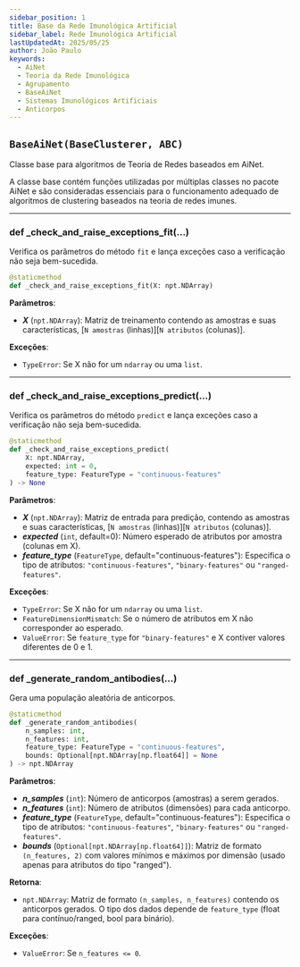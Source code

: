 ```yaml
---
sidebar_position: 1
title: Base da Rede Imunológica Artificial
sidebar_label: Rede Imunológica Artificial
lastUpdatedAt: 2025/05/25
author: João Paulo
keywords:
  - AiNet
  - Teoria da Rede Imunológica
  - Agrupamento
  - BaseAiNet
  - Sistemas Imunológicos Artificiais
  - Anticorpos
---
```


## ``BaseAiNet(BaseClusterer, ABC)``

Classe base para algoritmos de Teoria de Redes baseados em AiNet.

A classe base contém funções utilizadas por múltiplas classes no pacote AiNet e
são consideradas essenciais para o funcionamento adequado de algoritmos de clustering baseados na teoria de redes imunes.

---

### def _check_and_raise_exceptions_fit(...)

Verifica os parâmetros do método `fit` e lança exceções caso a verificação não seja bem-sucedida.

```python
@staticmethod
def _check_and_raise_exceptions_fit(X: npt.NDArray)
```

**Parâmetros**:

* ***X*** (`npt.NDArray`): Matriz de treinamento contendo as amostras e suas características, [`N amostras` (linhas)][`N atributos` (colunas)].

**Exceções**:

* `TypeError`: Se X não for um `ndarray` ou uma `list`.

---

### def _check_and_raise_exceptions_predict(...)

Verifica os parâmetros do método `predict` e lança exceções caso a verificação não seja bem-sucedida.

```python
@staticmethod
def _check_and_raise_exceptions_predict(
    X: npt.NDArray,
    expected: int = 0,
    feature_type: FeatureType = "continuous-features"
) -> None
```

**Parâmetros**:

* ***X*** (`npt.NDArray`): Matriz de entrada para predição, contendo as amostras e suas características, [`N amostras` (linhas)][`N atributos` (colunas)].
* ***expected*** (`int`, default=0): Número esperado de atributos por amostra (colunas em X).
* ***feature_type*** (`FeatureType`, default="continuous-features"): Especifica o tipo de atributos: `"continuous-features"`, `"binary-features"` ou `"ranged-features"`.

**Exceções**:

* `TypeError`: Se X não for um `ndarray` ou uma `list`.
* `FeatureDimensionMismatch`: Se o número de atributos em X não corresponder ao esperado.
* `ValueError`: Se `feature_type` for `"binary-features"` e X contiver valores diferentes de 0 e 1.

---

### def _generate_random_antibodies(...)

Gera uma população aleatória de anticorpos.

```python
@staticmethod
def _generate_random_antibodies(
    n_samples: int,
    n_features: int,
    feature_type: FeatureType = "continuous-features",
    bounds: Optional[npt.NDArray[np.float64]] = None
) -> npt.NDArray
```

**Parâmetros**:

* ***n_samples*** (`int`): Número de anticorpos (amostras) a serem gerados.
* ***n_features*** (`int`): Número de atributos (dimensões) para cada anticorpo.
* ***feature_type*** (`FeatureType`, default="continuous-features"): Especifica o tipo de atributos: `"continuous-features"`, `"binary-features"` ou `"ranged-features"`.
* ***bounds*** (`Optional[npt.NDArray[np.float64]]`): Matriz de formato `(n_features, 2)` com valores mínimos e máximos por dimensão (usado apenas para atributos do tipo "ranged").

**Retorna**:

* `npt.NDArray`: Matriz de formato `(n_samples, n_features)` contendo os anticorpos gerados.
  O tipo dos dados depende de `feature_type` (float para contínuo/ranged, bool para binário).

**Exceções**:

* `ValueError`: Se `n_features <= 0`.
